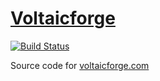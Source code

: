 
# [Voltaicforge](https://voltaicforge.com)

[![Build Status](https://travis-ci.org/voltaicforge/voltaicforge.github.io.svg?branch=release)](https://travis-ci.org/voltaicforge/voltaicforge.github.io)

Source code for [voltaicforge.com](https://voltaicforge.com)